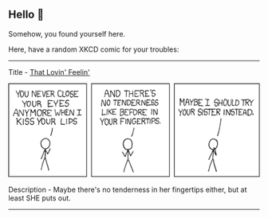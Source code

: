 ## Hello 👀

Somehow, you found yourself here.

Here, have a random XKCD comic for your troubles:

-----------------------------------

Title - [That Lovin' Feelin'](https://xkcd.com/317)

![That Lovin' Feelin'](./random_comic.png)

Description - Maybe there's no tenderness in her fingertips either, but at least SHE puts out.

-----------------------------------